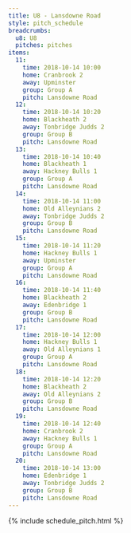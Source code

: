 ```yaml
---
title: U8 - Lansdowne Road
style: pitch_schedule
breadcrumbs:
  u8: U8
  pitches: pitches
items:
  11:
    time: 2018-10-14 10:00
    home: Cranbrook 2
    away: Upminster
    group: Group A
    pitch: Lansdowne Road
  12:
    time: 2018-10-14 10:20
    home: Blackheath 2
    away: Tonbridge Judds 2
    group: Group B
    pitch: Lansdowne Road
  13:
    time: 2018-10-14 10:40
    home: Blackheath 1
    away: Hackney Bulls 1
    group: Group A
    pitch: Lansdowne Road
  14:
    time: 2018-10-14 11:00
    home: Old Alleynians 2
    away: Tonbridge Judds 2
    group: Group B
    pitch: Lansdowne Road
  15:
    time: 2018-10-14 11:20
    home: Hackney Bulls 1
    away: Upminster
    group: Group A
    pitch: Lansdowne Road
  16:
    time: 2018-10-14 11:40
    home: Blackheath 2
    away: Edenbridge 1
    group: Group B
    pitch: Lansdowne Road
  17:
    time: 2018-10-14 12:00
    home: Hackney Bulls 1
    away: Old Alleynians 1
    group: Group A
    pitch: Lansdowne Road
  18:
    time: 2018-10-14 12:20
    home: Blackheath 2
    away: Old Alleynians 2
    group: Group B
    pitch: Lansdowne Road
  19:
    time: 2018-10-14 12:40
    home: Cranbrook 2
    away: Hackney Bulls 1
    group: Group A
    pitch: Lansdowne Road
  20:
    time: 2018-10-14 13:00
    home: Edenbridge 1
    away: Tonbridge Judds 2
    group: Group B
    pitch: Lansdowne Road
---
```


{% include schedule_pitch.html %}
